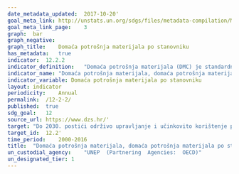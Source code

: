 ```yaml
---	
date_metadata_updated:	2017-10-20'
goal_meta_link:	http://unstats.un.org/sdgs/files/metadata-compilation/Metadata-Goal-12.pdf'
goal_meta_link_page:	3
graph:	bar
graph_negative:	
graph_title:	Domaća potrošnja materijala po stanovniku
has_metadata:	true
indicator:	12.2.2
indicator_definition:	"Domaća potrošnja materijala (DMC) je standardni pokazatelj obračuna toka materijala (MFA) i prikazuje očitu potrošnju materijala u nacionalnom gospodarstvu. Izračunava se kao izravni uvoz (IM) materijala plus domaću vađenje (DE) materijala bez izravnog izvoza (EX) materijala izmjerenih u metričkim tonama. DMC mjeri količinu materijala koji se koriste u ekonomskim procesima. Ne uključuje materijale koji mobiliziraju proces domaćeg vađenja, ali ne ulaze u gospodarski proces. DMC se temelji na službenoj ekonomskoj statistici i zahtijeva određeno modeliranje kako bi se izvorni podaci prilagodili metodološkim zahtjevima MVP-a. Računovodstvene norme i računovodstvene metode navedene su u EUROSTAT vodičima za MFA račune u najnovijem izdanju 2013. Računovodstvo MPR-a također je dio središnjeg okvira Sustava okolišnih ekonomskih računa (SEEA)."
indicator_name:	"Domaća potrošnja materijala, domaća potrošnja materijala po stanovniku i domaća potrošnja materijala po BDP-u"
indicator_variable:	Domaća potrošnja materijala po stanovniku
layout:	indicator
periodicity:	Annual
permalink:	/12-2-2/
published:	true
sdg_goal:	12
source_url:	https://www.dzs.hr/'
target:	"Do 2030. postići održivo upravljanje i učinkovito korištenje prirodnih resursa"
target_id:	12.2'
time_period:	2000-2016
title:	"Domaća potrošnja materijala, domaća potrošnja materijala po stanovniku i domaća potrošnja materijala po BDP-u"
un_custodial_agency:	"UNEP  (Partnering  Agencies:  OECD)"
un_designated_tier:	1
---	
```

